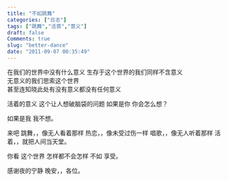 ```yaml
---
title: "不如跳舞"
categories: ["日志"]
tags: ["跳舞","活首","意义"]
draft: false
Comments: true
slug: "better-dance"
date: "2011-09-07 00:35:49"
---
```


在我们的世界中没有什么意义
生存于这个世界的我们同样不含意义         
无意义的我们思索这个世界   
甚至连知晓此处有没有意义都没有任何意义     

活着的意义
这个让人想破脑袋的问题
如果是你
你会怎么想？

如果是我
我不想。

来吧
跳舞，，像无人看着那样
热恋，，像未受过伤一样
唱歌，，像无人听着那样
活着，，就把人间当天堂。

你看
这个世界
怎样都不会怎样
不如
享受。

感谢夜的宁静
晚安，，各位。


